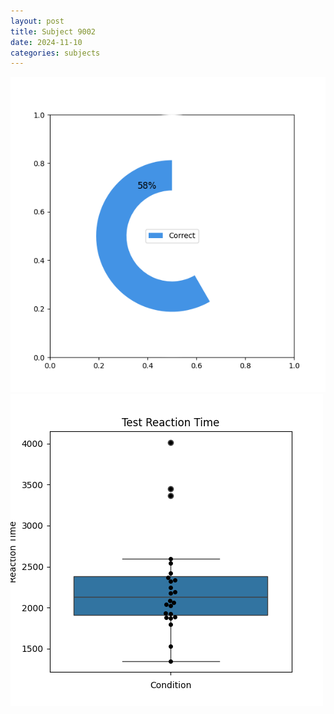 ```yaml
---
layout: post
title: Subject 9002
date: 2024-11-10
categories: subjects
---
```


![](data/9002/run-2/9002_FN_acc_test.png)
![](data/9002/run-2/9002_FN_rt.png)
